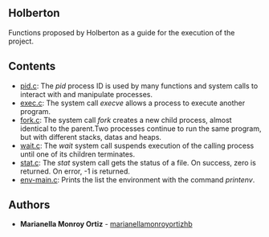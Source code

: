 ## Holberton
 Functions proposed by Holberton as a guide for the execution of the project.

## Contents
* [pid.c](./pid.c): 
The _pid_ process ID is used by many functions and system calls to interact with and manipulate processes.
* [exec.c](./exec.c): 
The system call _execve_ allows a process to execute another program.
* [fork.c](./fork.c):
The system call _fork_ creates a new child process, almost identical to the parent.Two processes continue to run the same program, but with different stacks, datas and heaps.
* [wait.c](./wait.c): The _wait_ system call suspends execution of the calling process until one of its children terminates.
* [stat.c](./stat.c): The _stat_ system call gets the status of a file. On success, zero is returned. On error, -1 is returned.
* [env-main.c](./env-main.c): Prints the list the environment with the command _printenv_.



## Authors
* **Marianella Monroy Ortiz** - [marianellamonroyortizhb](https://github.com/marianellamonroyortizhb)
